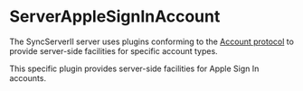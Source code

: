 # ServerAppleSignInAccount

The SyncServerII server uses plugins conforming to the [Account protocol](https://github.com/SyncServerII/ServerAccount.git) to provide server-side facilities for specific account types.

This specific plugin provides server-side facilities for Apple Sign In accounts.
